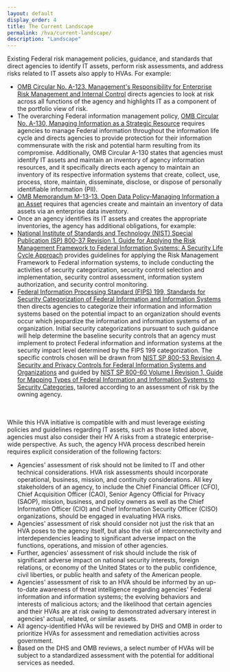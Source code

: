 ```yaml
---
layout: default
display_order: 4
title: The Current Landscape 
permalink: /hva/current-landscape/
description: "Landscape"
---
```



Existing Federal risk management policies, guidance, and standards that direct agencies to identify IT assets, perform risk assessments, and address risks related to IT assets also apply to HVAs.  For example:


* [OMB Circular No. A-123. Management's Responsibility for Enterprise Risk Management and Internal Control](https://www.whitehouse.gov/sites/default/files/omb/memoranda/2016/m-16-17.pdf) directs agencies to look at risk across all functions of the agency and highlights IT as a component of the portfolio view of risk.
* The overarching Federal information management policy, [OMB Circular No. A-130, Managing Information as a Strategic Resource](https://www.whitehouse.gov/sites/default/files/omb/assets/OMB/circulars/a130/a130revised.pdf) requires agencies to manage Federal information throughout the information life cycle and directs agencies to provide protection for their information commensurate with the risk and potential harm resulting from its compromise. Additionally, OMB Circular A-130 states that agencies must identify IT assets and maintain an inventory of agency information resources, and it specifically directs each agency to maintain an inventory of its respective information systems that create, collect, use, process, store, maintain, disseminate, disclose, or dispose of personally identifiable information (PII). 
* [OMB Memorandum M-13-13. Open Data Policy-Managing Information a an Asset](https://www.whitehouse.gov/sites/default/files/omb/memoranda/2013/m-13-13.pdf) requires that agencies create and maintain an inventory of data assets via an enterprise data inventory. 
* Once an agency identifies its IT assets and creates the appropriate inventories, the agency has additional obligations, for example: 
* [National Institute of Standards and Technology (NIST) Special Publication (SP) 800-37 Revision 1. Guide for Applying the Risk Management Framework to Federal Information Systems: A Security Life Cycle Approach](http://nvlpubs.nist.gov/nistpubs/SpecialPublications/NIST.SP.800-37r1.pdfrover) provides guidelines for applying the Risk Management Framework to Federal information systems, to include conducting the activities of security categorization, security control selection and implementation, security control assessment, information system authorization, and security control monitoring. 
* [Federal Information Processing Standard (FIPS) 199, Standards for Security Categorization of Federal Information and Information Systems](http://csrc.nist.gov/publications/fips/fips199/FIPS-PUB-199-final.pdf) then directs agencies to categorize their information and information systems based on the potential impact to an organization should events occur which jeopardize the information and information systems of an organization. Initial security categorizations pursuant to such guidance will help determine the baseline security controls that an agency must implement to protect Federal information and information systems at the security impact level determined by the FIPS 199 categorization. The specific controls chosen will be drawn from [NIST SP 800-53 Revision 4, Security and Privacy Controls for Federal Information Systems and Organizations](http://nvlpubs.nist.gov/nistpubs/SpecialPublications/NIST.SP.800-53r4.pdf) and guided by [NIST SP 800-60 Volume I Revision 1, Guide for Mapping Types of Federal Information and Information Systems to Security Categories,](http://nvlpubs.nist.gov/nistpubs/Legacy/SP/nistspecialpublication800-60v1r1.pdf) tailored according to an assessment of risk by the owning agency.
<br>
<br>
While this HVA initiative is compatible with and must leverage existing policies and guidelines regarding IT assets, such as those listed above, agencies must also consider their HV A risks from a strategic enterprise-wide perspective. As such, the agency HVA process described herein requires explicit consideration of the following factors: 

* Agencies' assessment of risk should not be limited to IT and other technical considerations. HVA risk assessments should incorporate operational, business, mission, and continuity considerations. All key stakeholders of an agency, to include the Chief Financial Officer (CFO), Chief Acquisition Officer (CAO), Senior Agency Official for Privacy (SAOP), mission, business, and policy owners as well as the Chief Information Officer (CIO) and Chief Information Security Officer (CISO) organizations, should be engaged in evaluating HVA risks.
* Agencies' assessment of risk should consider not just the risk that an HVA poses to the agency itself, but also the risk of interconnectivity and interdependencies leading to significant adverse impact on the functions, operations, and mission of other agencies. 
* Further, agencies' assessment of risk should include the risk of significant adverse impact on national security interests, foreign relations, or economy of the United States or to the public confidence, civil liberties, or public health and safety of the American people.
* Agencies' assessment of risk to an HVA should be informed by an up-to-date awareness of threat intelligence regarding agencies' Federal information and information systems; the evolving behaviors and interests of malicious actors; and the likelihood that certain agencies and their HVAs are at risk owing to demonstrated adversary interest in agencies' actual, related, or similar assets.
* All agency-identified HVAs will be reviewed by DHS and OMB in order to prioritize HVAs for assessment and remediation activities across government.
* Based on the DHS and OMB reviews, a select number of HVAs will be subject to a standardized assessment with the potential for additional services as needed. 

